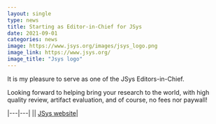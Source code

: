 ```yaml
---
layout: single
type: news
title: Starting as Editor-in-Chief for JSys
date: 2021-09-01
categories: news
image: https://www.jsys.org/images/jsys_logo.png
image_link: https://www.jsys.org/
image_title: "Jsys logo"
---
```


It is my pleasure to serve as one of the JSys Editors-in-Chief.

Looking forward to helping bring your research to the world, with high quality review, artifact evaluation, and of course, no fees nor paywall!

|---|---|
|<i class="fas fa-globe"></i>| [JSys website](http://jsys.org/)|